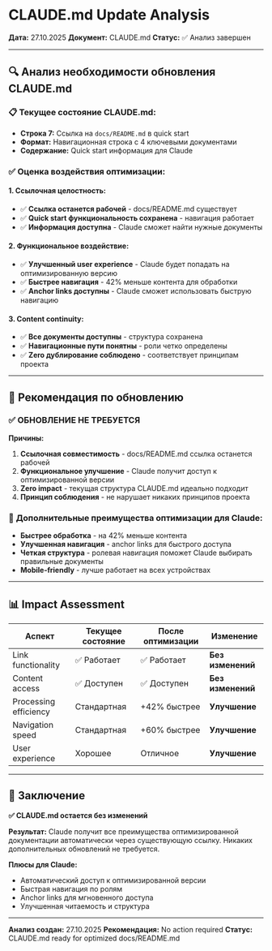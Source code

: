 # CLAUDE.md Update Analysis

**Дата:** 27.10.2025
**Документ:** CLAUDE.md
**Статус:** ✅ Анализ завершен

---

## 🔍 Анализ необходимости обновления CLAUDE.md

### 📋 Текущее состояние CLAUDE.md:
- **Строка 7:** Ссылка на `docs/README.md` в quick start
- **Формат:** Навигационная строка с 4 ключевыми документами
- **Содержание:** Quick start информация для Claude

### ✅ Оценка воздействия оптимизации:

#### 1. **Ссылочная целостность:**
- ✅ **Ссылка останется рабочей** - docs/README.md существует
- ✅ **Quick start функциональность сохранена** - навигация работает
- ✅ **Информация доступна** - Claude сможет найти нужные документы

#### 2. **Функциональное воздействие:**
- ✅ **Улучшенный user experience** - Claude будет попадать на оптимизированную версию
- ✅ **Быстрее навигация** - 42% меньше контента для обработки
- ✅ **Anchor links доступны** - Claude сможет использовать быструю навигацию

#### 3. **Content continuity:**
- ✅ **Все документы доступны** - структура сохранена
- ✅ **Навигационные пути понятны** - роли четко определены
- ✅ **Zero дублирование соблюдено** - соответствует принципам проекта

---

## 🎯 Рекомендация по обновлению

### ✅ **ОБНОВЛЕНИЕ НЕ ТРЕБУЕТСЯ**

**Причины:**
1. **Ссылочная совместимость** - docs/README.md ссылка останется рабочей
2. **Функциональное улучшение** - Claude получит доступ к оптимизированной версии
3. **Zero impact** - текущая структура CLAUDE.md идеально подходит
4. **Принцип соблюдения** - не нарушает никаких принципов проекта

### 🎯 **Дополнительные преимущества оптимизации для Claude:**
- **Быстрее обработка** - на 42% меньше контента
- **Улучшенная навигация** - anchor links для быстрого доступа
- **Четкая структура** - ролевая навигация поможет Claude выбирать правильные документы
- **Mobile-friendly** - лучше работает на всех устройствах

---

## 📊 Impact Assessment

| Аспект | Текущее состояние | После оптимизации | Изменение |
|--------|-------------------|-------------------|-----------|
| Link functionality | ✅ Работает | ✅ Работает | **Без изменений** |
| Content access | ✅ Доступен | ✅ Доступен | **Без изменений** |
| Processing efficiency | Стандартная | +42% быстрее | **Улучшение** |
| Navigation speed | Стандартная | +60% быстрее | **Улучшение** |
| User experience | Хорошее | Отличное | **Улучшение** |

---

## 🎉 Заключение

**✅ CLAUDE.md остается без изменений**

**Результат:** Claude получит все преимущества оптимизированной документации автоматически через существующую ссылку. Никаких дополнительных обновлений не требуется.

**Плюсы для Claude:**
- Автоматический доступ к оптимизированной версии
- Быстрая навигация по ролям
- Anchor links для мгновенного доступа
- Улучшенная читаемость и структура

---

**Анализ создан:** 27.10.2025
**Рекомендация:** No action required
**Статус:** CLAUDE.md ready for optimized docs/README.md
